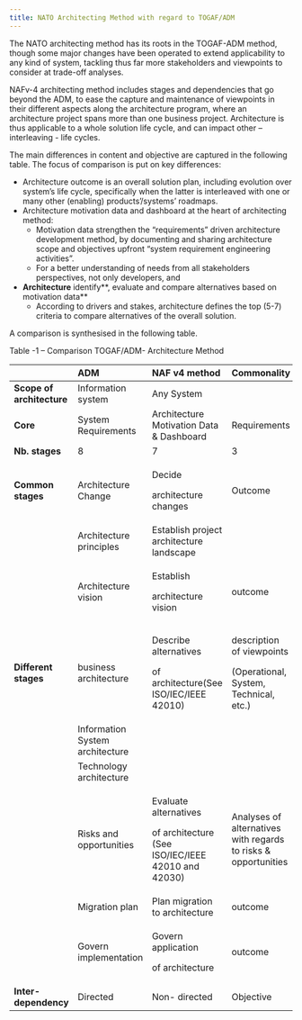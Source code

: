 ```yaml
---
title: NATO Architecting Method with regard to TOGAF/ADM
---
```


The NATO architecting method has its roots in the TOGAF-ADM method,
though some major changes have been operated to extend applicability to
any kind of system, tackling thus far more stakeholders and viewpoints
to consider at trade-off analyses.

NAFv-4 architecting method includes stages and dependencies that go
beyond the ADM, to ease the capture and maintenance of viewpoints in
their different aspects along the architecture program, where an
architecture project spans more than one business project. Architecture
is thus applicable to a whole solution life cycle, and can impact other
– interleaving - life cycles.

The main differences in content and objective are captured in the
following table. The focus of comparison is put on key differences:

-   Architecture outcome is an overall solution plan, including
    evolution over system’s life cycle, specifically when the latter is
    interleaved with one or many other (enabling)
    products’/systems’ roadmaps.
-   Architecture motivation data and dashboard at the heart of
    architecting method:
    -   Motivation data strengthen the “requirements” driven
        architecture development method, by documenting and sharing
        architecture scope and objectives upfront “system requirement
        engineering activities”.
    -   For a better understanding of needs from all stakeholders
        perspectives, not only developers, and
-   **Architecture** identify**, evaluate and compare alternatives based
    on motivation data**
    -   According to drivers and stakes, architecture defines the
        top (5-7) criteria to compare alternatives of the
        overall solution.

A comparison is synthesised in the following table.

Table -1 – Comparison TOGAF/ADM- Architecture Method

<table>
<thead>
<tr class="header">
<th align="left"></th>
<th align="left"><strong>ADM</strong></th>
<th align="left"><strong>NAF v4 method</strong></th>
<th align="left"><strong>Commonality</strong></th>
<th align="left"><strong>Difference/ADM</strong></th>
</tr>
</thead>
<tbody>
<tr class="odd">
<td align="left"><strong>Scope of architecture</strong></td>
<td align="left">Information system</td>
<td align="left">Any System</td>
<td align="left"></td>
<td align="left"></td>
</tr>
<tr class="even">
<td align="left"><strong>Core </strong></td>
<td align="left">System Requirements</td>
<td align="left">Architecture Motivation Data &amp; Dashboard</td>
<td align="left">Requirements</td>
<td align="left">Architecture motivation data and dashboard</td>
</tr>
<tr class="odd">
<td align="left"><strong>Nb. stages</strong></td>
<td align="left">8</td>
<td align="left">7</td>
<td align="left">3</td>
<td align="left">4</td>
</tr>
<tr class="even">
<td align="left"><strong>Common</strong> <strong>stages</strong></td>
<td align="left">Architecture Change</td>
<td align="left"><p>Decide</p>
<p>architecture changes</p></td>
<td align="left">Outcome</td>
<td align="left">Naming</td>
</tr>
<tr class="odd">
<td align="left"></td>
<td align="left">Architecture principles</td>
<td align="left">Establish project architecture landscape</td>
<td align="left"></td>
<td align="left"></td>
</tr>
<tr class="even">
<td align="left"></td>
<td align="left">Architecture vision</td>
<td align="left"><p>Establish</p>
<p>architecture vision</p></td>
<td align="left">outcome</td>
<td align="left">Output of vision includes envisaged capability roadmap</td>
</tr>
<tr class="odd">
<td align="left"><strong>Different stages</strong></td>
<td align="left">business architecture</td>
<td align="left"><p>Describe alternatives</p>
<p>of architecture(See ISO/IEC/IEEE 42010)</p></td>
<td align="left"><p>description of viewpoints</p>
<p>(Operational, System, Technical, etc.)</p></td>
<td align="left">Zoom out</td>
</tr>
<tr class="even">
<td align="left"></td>
<td align="left">Information System architecture</td>
<td align="left"></td>
<td align="left"></td>
<td align="left"></td>
</tr>
<tr class="odd">
<td align="left"></td>
<td align="left">Technology architecture</td>
<td align="left"></td>
<td align="left"></td>
<td align="left"></td>
</tr>
<tr class="even">
<td align="left"></td>
<td align="left">Risks and opportunities</td>
<td align="left"><p>Evaluate alternatives</p>
<p>of architecture (See ISO/IEC/IEEE 42010 and 42030)</p></td>
<td align="left">Analyses of alternatives with regards to risks &amp; opportunities</td>
<td align="left"><p>Naming,</p>
<p>Output includes alternatives of capability roadmaps</p></td>
</tr>
<tr class="odd">
<td align="left"></td>
<td align="left">Migration plan</td>
<td align="left">Plan migration to architecture</td>
<td align="left">outcome</td>
<td align="left">Naming</td>
</tr>
<tr class="even">
<td align="left"></td>
<td align="left">Govern implementation</td>
<td align="left"><p>Govern application</p>
<p>of architecture</p></td>
<td align="left">outcome</td>
<td align="left">Naming</td>
</tr>
<tr class="odd">
<td align="left"><strong>Inter-dependency</strong></td>
<td align="left">Directed</td>
<td align="left">Non- directed</td>
<td align="left">Objective</td>
<td align="left">Viewpoint diversity</td>
</tr>
</tbody>
</table>
